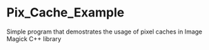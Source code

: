 # Pix_Cache_Example
Simple program that demostrates the usage of pixel caches in Image Magick C++ library

